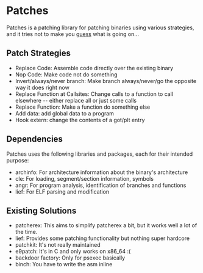 # Patches

Patches is a patching library for patching binaries using various strategies, and it
tries not to make you [guess](https://github.com/angr/patcherex) what is going on...

## Patch Strategies

- Replace Code: Assemble code directly over the existing binary
- Nop Code: Make code not do something
- Invert/always/never branch: Make branch always/never/go the opposite way it does right now
- Replace Function at Callsites: Change calls to a function to call elsewhere -- either
  replace all or just some calls
- Replace Function: Make a function do something else
- Add data: add global data to a program
- Hook extern: change the contents of a got/plt entry

## Dependencies

Patches uses the following libraries and packages, each for their intended purpose:

- archinfo: For architecture information about the binary's architecture
- cle: For loading, segment/section information, symbols
- angr: For program analysis, identification of branches and functions
- lief: For ELF parsing and modification

## Existing Solutions

- patcherex: This aims to simplify patcherex a bit, but it works well a lot of the time.
- lief: Provides some patching functionality but nothing super hardcore
- patchkit: It's not really maintained
- e9patch: It's in C and only works on x86_64 :(
- backdoor factory: Only for psexec basically
- binch: You have to write the asm inline